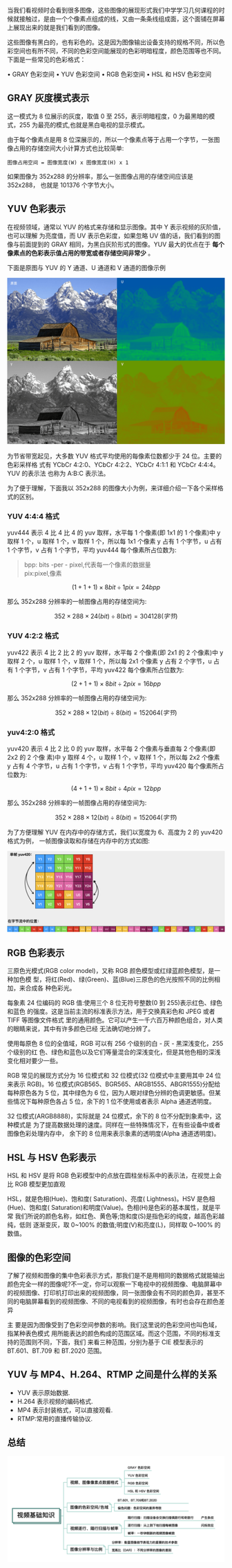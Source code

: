 当我们看视频时会看到很多图像，这些图像的展现形式我们中学学习几何课程的时候就接触过，是由一个个像素点组成的线，又由一条条线组成面，这个面铺在屏幕上展现出来的就是我们看到的图像。

这些图像有黑白的，也有彩色的。这是因为图像输出设备支持的规格不同，所以色彩空间也有所不同，不同的色彩空间能展现的色彩明暗程度，颜色范围等也不同。下面是一些常见的色彩格式：

• GRAY 色彩空间
• YUV 色彩空间
• RGB 色彩空间
• HSL 和 HSV 色彩空间

## GRAY 灰度模式表示

这一模式为 8 位展示的灰度，取值 0 至 255，表示明暗程度，0 为最黑暗的模式，255 为最亮的模式,也就是黑白电视的显示模式。

由于每个像素点是用 8 位深展示的，所以一个像素点等于占用一个字节，一张图像占用的存储空间大小计算方式也比较简单:

`图像占用空间 = 图像宽度(W) x 图像宽度(H) x 1`

如果图像为 352x288 的分辨率，那么一张图像占用的存储空间应该是 352x288， 也就是 101376 个字节大小。

## YUV 色彩表示

在视频领域，通常以 YUV 的格式来存储和显示图像。其中 Y 表示视频的灰阶值，也可以理解 为亮度值，而 UV 表示色彩度，如果忽略 UV 值的话，我们看到的图像与前面提到的 GRAY 相同，为黑白灰阶形式的图像。YUV 最大的优点在于 **每个像素点的色彩表示值占用的带宽或者存储空间非常少** 。

下面是原图与 YUV 的 Y 通道、U 通道和 V 通道的图像示例

![](https://raw.githubusercontent.com/mikaelzero/ImageSource/main/uPic/DGguAz.png)

为节省带宽起见，大多数 YUV 格式平均使用的每像素位数都少于 24 位。主要的色彩采样格 式有 YCbCr 4:2:0、YCbCr 4:2:2、YCbCr 4:1:1 和 YCbCr 4:4:4。YUV 的表示法 也称为 A:B:C 表示法。

为了便于理解，下面我以 352x288 的图像大小为例，来详细介绍一下各个采样格式的区别。

### YUV 4:4:4 格式

yuv444 表示 4 比 4 比 4 的 yuv 取样，水平每 1 个像素(即 1x1 的 1 个像素)中 y 取样 1 个，u 取样 1 个，v 取样 1 个，所以每 1x1 个像素 y 占有 1 个字节，u 占有 1 个字节，v 占有 1 个字节，平均 yuv444 每个像素所占位数为:

> bpp: bits -per - pixel,代表每一个像素的数据量 <br>
> pix:pixel,像素

$$
\left ( 1+  1+  1 \right ) \times 8bit {\div} 1pix = 24bpp
$$

那么 352x288 分辨率的一帧图像占用的存储空间为:

$$
352\times 288\times 24\left ( bit \right ) {\div} 8\left ( bit \right ) = 304128\left ( 字节 \right )
$$

### YUV 4:2:2 格式

yuv422 表示 4 比 2 比 2 的 yuv 取样，水平每 2 个像素(即 2x1 的 2 个像素)中 y 取样 2 个，u 取样 1 个，v 取样 1 个，所以每 2x1 个像素 y 占有 2 个字节，u 占有 1 个字节，v 占有 1 个字节，平均 yuv422 每个像素所占位数为:

$$
\left ( 2+  1+  1 \right ) \times 8bit {\div} 2pix = 16bpp
$$

那么 352x288 分辨率的一帧图像占用的存储空间为:

$$
352\times 288\times 12\left ( bit \right ) {\div} 8\left ( bit \right ) = 152064\left ( 字节 \right )
$$

### yuv4:2:0 格式

yuv420 表示 4 比 2 比 0 的 yuv 取样，水平每 2 个像素与垂直每 2 个像素(即 2x2 的 2 个像 素)中 y 取样 4 个，u 取样 1 个，v 取样 1 个，所以每 2x2 个像素 y 占有 4 个字节，u 占有 1 个字节，v 占有 1 个字节，平均 yuv420 每个像素所占位数为:

$$
\left ( 4+  1+  1 \right ) \times 8bit {\div} 4pix = 12bpp
$$

那么 352x288 分辨率的一帧图像占用的存储空间为:

$$
352\times 288\times 12\left ( bit \right ) {\div} 8\left ( bit \right ) = 152064\left ( 字节 \right )
$$

为了方便理解 YUV 在内存中的存储方式，我们以宽度为 6、高度为 2 的 yuv420 格式为例， 一帧图像读取和存储在内存中的方式如图:

![](https://raw.githubusercontent.com/mikaelzero/ImageSource/main/uPic/jm2g3l.png)

## RGB 色彩表示

三原色光模式(RGB color model)，又称 RGB 颜色模型或红绿蓝颜色模型，是一种加色模 型，将红(Red)、绿(Green)、蓝(Blue)三原色的色光按照不同的比例相加，来合成各 种色彩光。

每象素 24 位编码的 RGB 值:使用三个 8 位无符号整数(0 到 255)表示红色、绿色和蓝色 的强度。这是当前主流的标准表示方法，用于交换真彩色和 JPEG 或者 TIFF 等图像文件格式 里的通用颜色。它可以产生一千六百万种颜色组合，对人类的眼睛来说，其中有许多颜色已经 无法确切地分辨了。

使用每原色 8 位的全值域，RGB 可以有 256 个级别的白 - 灰 - 黑深浅变化，255 个级别的红 色、绿色和蓝色以及它们等量混合的深浅变化，但是其他色相的深浅变化相对要少一些。

RGB 常见的展现方式分为 16 位模式和 32 位模式(32 位模式中主要用其中 24 位来表示 RGB)。16 位模式(RGB565、BGR565、ARGB1555、ABGR1555)分配给每种原色各为 5 位，其中绿色为 6 位，因为人眼对绿色分辨的色调更敏感。但某些情况下每种原色各占 5 位，余下的 1 位不使用或者表示 Alpha 通道透明度。

32 位模式(ARGB8888)，实际就是 24 位模式，余下的 8 位不分配到象素中，这种模式是 为了提高数据处理的速度。同样在一些特殊情况下，在有些设备中或者图像色彩处理内存中， 余下的 8 位用来表示象素的透明度(Alpha 通道透明度)。

## HSL 与 HSV 色彩表示

HSL 和 HSV 是将 RGB 色彩模型中的点放在圆柱坐标系中的表示法，在视觉上会比 RGB 模型更加直观

HSL，就是色相(Hue)、饱和度( Saturation)、亮度( Lightness)。HSV 是色相 (Hue)、饱和度( Saturation)和明度(Value)。色相(H)是色彩的基本属性，就是平常 我们所说的颜色名称，如红色、黄色等;饱和度(S)是指色彩的纯度，越高色彩越纯，低则 逐渐变灰，取 0~100% 的数值;明度(V)和亮度(L)，同样取 0~100% 的数值。

## 图像的色彩空间

了解了视频和图像的集中色彩表示方式，那我们是不是用相同的数据格式就能输出颜色完全一样的图像呢?不一定，你可以观察一下电视中的视频图像、电脑屏幕中的视频图像、打印机打印出来的视频图像，同一张图像会有不同的颜色异，甚至不同的电脑屏幕看到的视频图像、不同的电视看到的视频图像，有时也会存在颜色差异

主 要是因为图像受到了色彩空间参数的影响。我们这里说的色彩空间也叫色域，指某种表色模式 用所能表达的颜色构成的范围区域。而这个范围，不同的标准支持的范围则不同，下面，我们 来看三种范围，分别为基于 CIE 模型表示的 BT.601、BT.709 和 BT.2020 范围。

## YUV 与 MP4、H.264、RTMP 之间是什么样的关系

- YUV 表示原始数据.
- H.264 表示视频的编码格式.
- MP4 表示封装格式，可以直接观看.
- RTMP:常用的直播传输协议.

## 总结

![](https://raw.githubusercontent.com/mikaelzero/ImageSource/main/uPic/8Wxgjz.png)
